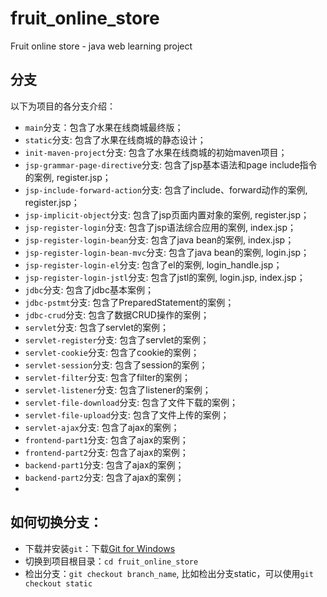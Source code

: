 # fruit_online_store
Fruit online store - java web learning project

## 分支
以下为项目的各分支介绍：
- `main`分支：包含了水果在线商城最终版；
- `static`分支: 包含了水果在线商城的静态设计；
- `init-maven-project`分支: 包含了水果在线商城的初始maven项目；
- `jsp-grammar-page-directive`分支: 包含了jsp基本语法和page include指令的案例, register.jsp；
- `jsp-include-forward-action`分支: 包含了include、forward动作的案例, register.jsp；
- `jsp-implicit-object`分支: 包含了jsp页面内置对象的案例, register.jsp；
- `jsp-register-login`分支: 包含了jsp语法综合应用的案例, index.jsp；
- `jsp-register-login-bean`分支: 包含了java bean的案例, index.jsp；
- `jsp-register-login-bean-mvc`分支: 包含了java bean的案例, login.jsp；
- `jsp-register-login-el`分支: 包含了el的案例, login_handle.jsp；
- `jsp-register-login-jstl`分支: 包含了jstl的案例, login.jsp, index.jsp；
- `jdbc`分支: 包含了jdbc基本案例；
- `jdbc-pstmt`分支: 包含了PreparedStatement的案例；
- `jdbc-crud`分支: 包含了数据CRUD操作的案例；
- `servlet`分支: 包含了servlet的案例；
- `servlet-register`分支: 包含了servlet的案例；
- `servlet-cookie`分支: 包含了cookie的案例；
- `servlet-session`分支: 包含了session的案例；
- `servlet-filter`分支: 包含了filter的案例；
- `servlet-listener`分支: 包含了listener的案例；
- `servlet-file-download`分支: 包含了文件下载的案例；
- `servlet-file-upload`分支: 包含了文件上传的案例；
- `servlet-ajax`分支: 包含了ajax的案例；
- `frontend-part1`分支: 包含了ajax的案例；
- `frontend-part2`分支: 包含了ajax的案例；
- `backend-part1`分支: 包含了ajax的案例；
- `backend-part2`分支: 包含了ajax的案例；
-  

## 如何切换分支：

- 下载并安装`git`：下载[Git for Windows](https://git-scm.com/download/win)
- 切换到项目根目录：`cd fruit_online_store`
- 检出分支：`git checkout branch_name`, 比如检出分支static，可以使用`git checkout static`

